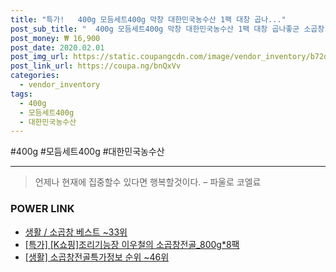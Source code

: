```yaml
--- 
title: "특가!   400g 모듬세트400g 막창 대한민국농수산 1팩 대창 곱나..." 
post_sub_title: "  400g 모듬세트400g 막창 대한민국농수산 1팩 대창 곱나좋군 소곱창 염통" 
post_money: ₩ 16,900 
post_date: 2020.02.01 
post_img_url: https://static.coupangcdn.com/image/vendor_inventory/b72d/21173bf8ec9f56e46c5044060030e1c278f23c999ff35356d5136f0febe0.jpg 
post_link_url: https://coupa.ng/bnQxVv 
categories: 
  - vendor_inventory 
tags: 
  - 400g 
  - 모듬세트400g 
  - 대한민국농수산 
--- 
```

  #400g #모듬세트400g #대한민국농수산 
<hr> 

> 언제나 현재에 집중할수 있다면 행복할것이다. – 파울로 코엘료 


### POWER LINK

* <a href="https://blog.naver.com/santokki14/221792716876" target="_blank">생활 / 소곱창 베스트 ~33위</a>
* <a href="https://blog.naver.com/sakai111/221792775839" target="_blank">[특가] [K쇼핑]조리기능장 이우철의 소곱창전골_800g*8팩</a>
* <a href="https://blog.naver.com/fasyy4321/221772073840" target="_blank"> [생활] 소곱창전골특가정보 순위 ~46위</a>
